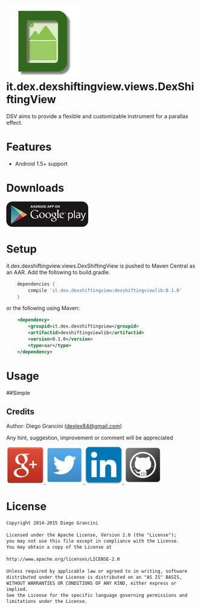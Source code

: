 # ![Logo](/assets/images/dsv.png) it.dex.dexshiftingview.views.DexShiftingView

DSV aims to provide a flexible and customizable instrument for a parallax effect.

# Features
 * Android 1.5+ support

# Downloads
[![Demo app](assets/images/android-app-on-google-play.png)](https://play.google.com/store/apps/details?id=it.dex.dexshiftingview)

# Setup

it.dex.dexshiftingview.views.DexShiftingView is pushed to Maven Central as an AAR. Add the following to build.gradle.

```gradle
    dependencies {
        compile 'it.dex.dexshiftingview:dexshiftingviewlib:0.1.0'
    }
```

or the following using Maven:

```xml
    <dependency>
        <groupid>it.dex.dexshiftingview</groupid>
        <artifactid>dexshiftingviewlib</artifactid>
        <version>0.1.0</version>
        <type>aar</type>
    </dependency>
```

# Usage

##Simple

Credits
-------

Author: Diego Grancini (dexlex84@gmail.com)

Any hint, suggestion, improvement or comment will be appreciated

<a href="https://plus.google.com/u/0/+DiegoGrancini/posts">
  <img alt="Follow me on Google+"
       src="/assets/images/google.png" />
</a>
<a href="https://twitter.com/DiegoGrancini">
  <img alt="Follow me on Twitter"
       src="/assets/images/twitter.png" />
</a>
<a href="http://it.linkedin.com/in/diegograncini">
      <img alt="Follow me on LinkedIn"
           src="/assets/images/linkedin.png" />
</a>
<a href="https://github.com/dexlex/DexMovingImageView">
     <img alt="Follow me on GitHub"
           src="/assets/images/github.png" />
</a>


# License

    Copyright 2014-2015 Diego Grancini

	Licensed under the Apache License, Version 2.0 (the "License");
	you may not use this file except in compliance with the License.
	You may obtain a copy of the License at

    http://www.apache.org/licenses/LICENSE-2.0

	Unless required by applicable law or agreed to in writing, software
	distributed under the License is distributed on an "AS IS" BASIS,
	WITHOUT WARRANTIES OR CONDITIONS OF ANY KIND, either express or implied.
	See the License for the specific language governing permissions and
	limitations under the License.